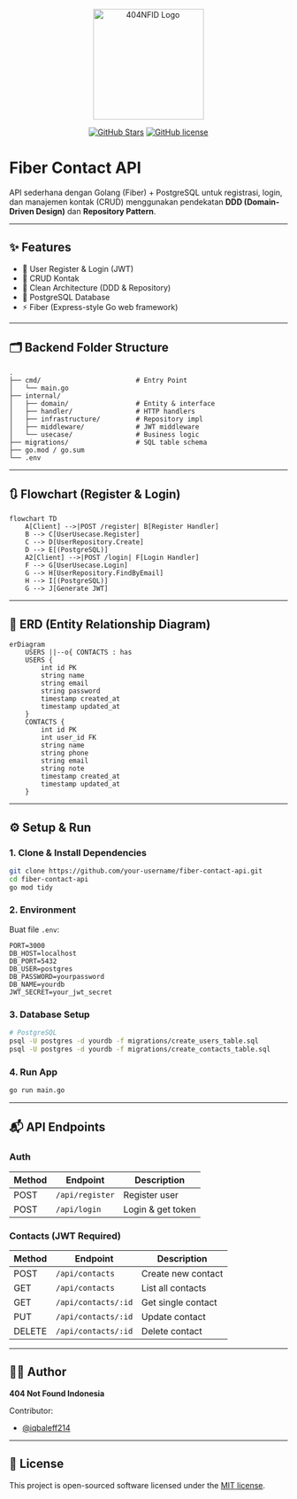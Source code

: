 <div align="center">
    <p>
        <a href="https://github.com/404NotFoundIndonesia/" target="_blank">
            <img src="https://avatars.githubusercontent.com/u/87377917?s=200&v=4" width="200" alt="404NFID Logo">
        </a>
    </p>

 [![GitHub Stars](https://img.shields.io/github/stars/404NotFoundIndonesia/contact-management.svg)](https://github.com/404NotFoundIndonesia/contact-management/stargazers)
 [![GitHub license](https://img.shields.io/github/license/404NotFoundIndonesia/contact-management)](https://github.com/404NotFoundIndonesia/contact-management/blob/main/LICENSE)
 
</div>

# Fiber Contact API

API sederhana dengan Golang (Fiber) + PostgreSQL untuk registrasi, login, dan manajemen kontak (CRUD) menggunakan pendekatan **DDD (Domain-Driven Design)** dan **Repository Pattern**.

---

## ✨ Features

- 🔐 User Register & Login (JWT)
- 👤 CRUD Kontak
- 🧠 Clean Architecture (DDD & Repository)
- 🐘 PostgreSQL Database
- ⚡ Fiber (Express-style Go web framework)

---

## 🗂️ Backend Folder Structure

```
.
├── cmd/                        # Entry Point
│   └── main.go
├── internal/
│   ├── domain/                 # Entity & interface
│   ├── handler/                # HTTP handlers
│   ├── infrastructure/         # Repository impl
│   ├── middleware/             # JWT middleware
│   └── usecase/                # Business logic
├── migrations/                 # SQL table schema
├── go.mod / go.sum
└── .env
```

---

## 🔃 Flowchart (Register & Login)

```mermaid
flowchart TD
    A[Client] -->|POST /register| B[Register Handler]
    B --> C[UserUsecase.Register]
    C --> D[UserRepository.Create]
    D --> E[(PostgreSQL)]
    A2[Client] -->|POST /login| F[Login Handler]
    F --> G[UserUsecase.Login]
    G --> H[UserRepository.FindByEmail]
    H --> I[(PostgreSQL)]
    G --> J[Generate JWT]
```

---

## 🧩 ERD (Entity Relationship Diagram)

```mermaid
erDiagram
    USERS ||--o{ CONTACTS : has
    USERS {
        int id PK
        string name
        string email
        string password
        timestamp created_at
        timestamp updated_at
    }
    CONTACTS {
        int id PK
        int user_id FK
        string name
        string phone
        string email
        string note
        timestamp created_at
        timestamp updated_at
    }
```

---

## ⚙️ Setup & Run

### 1. Clone & Install Dependencies

```bash
git clone https://github.com/your-username/fiber-contact-api.git
cd fiber-contact-api
go mod tidy
```

### 2. Environment

Buat file `.env`:

```env
PORT=3000
DB_HOST=localhost
DB_PORT=5432
DB_USER=postgres
DB_PASSWORD=yourpassword
DB_NAME=yourdb
JWT_SECRET=your_jwt_secret
```

### 3. Database Setup

```bash
# PostgreSQL
psql -U postgres -d yourdb -f migrations/create_users_table.sql
psql -U postgres -d yourdb -f migrations/create_contacts_table.sql
```

### 4. Run App

```bash
go run main.go
```

---

## 📬 API Endpoints

### Auth
| Method | Endpoint      | Description        |
|--------|---------------|--------------------|
| POST   | `/api/register` | Register user      |
| POST   | `/api/login`    | Login & get token  |

### Contacts (JWT Required)
| Method | Endpoint           | Description          |
|--------|--------------------|----------------------|
| POST   | `/api/contacts`    | Create new contact   |
| GET    | `/api/contacts`    | List all contacts    |
| GET    | `/api/contacts/:id`| Get single contact   |
| PUT    | `/api/contacts/:id`| Update contact       |
| DELETE | `/api/contacts/:id`| Delete contact       |


---

## 🧑‍💻 Author

**404 Not Found Indonesia**

Contributor: 
- [@iqbaleff214](https://github.com/iqbaleff214)

---

## 🧪 License

This project is open-sourced software licensed under the [MIT license](LICENSE).